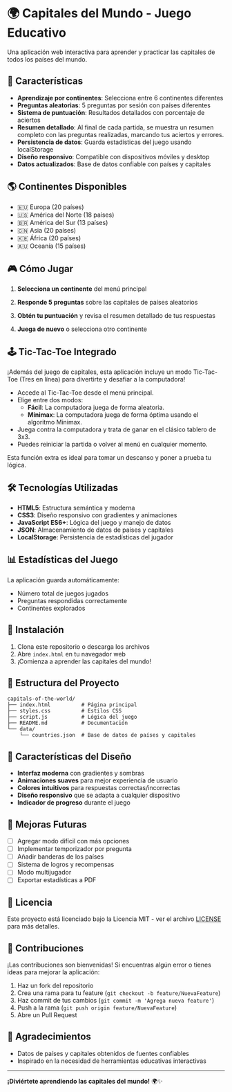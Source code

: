 # 🌍 Capitales del Mundo - Juego Educativo

Una aplicación web interactiva para aprender y practicar las capitales de todos los países del mundo.

## 🎯 Características

- **Aprendizaje por continentes**: Selecciona entre 6 continentes diferentes
- **Preguntas aleatorias**: 5 preguntas por sesión con países diferentes
- **Sistema de puntuación**: Resultados detallados con porcentaje de aciertos
- **Resumen detallado**: Al final de cada partida, se muestra un resumen completo con las preguntas realizadas, marcando tus aciertos y errores.
- **Persistencia de datos**: Guarda estadísticas del juego usando localStorage
- **Diseño responsivo**: Compatible con dispositivos móviles y desktop
- **Datos actualizados**: Base de datos confiable con países y capitales

## 🌎 Continentes Disponibles

- 🇪🇺 Europa (20 países)
- 🇺🇸 América del Norte (18 países)
- 🇧🇷 América del Sur (13 países)
- 🇨🇳 Asia (20 países)
- 🇰🇪 África (20 países)
- 🇦🇺 Oceanía (15 países)

## 🎮 Cómo Jugar

1. **Selecciona un continente** del menú principal
2. **Responde 5 preguntas** sobre las capitales de países aleatorios
3. **Obtén tu puntuación** y revisa el resumen detallado de tus respuestas

4. **Juega de nuevo** o selecciona otro continente

## 🕹️ Tic-Tac-Toe Integrado

¡Además del juego de capitales, esta aplicación incluye un modo Tic-Tac-Toe (Tres en línea) para divertirte y desafiar a la computadora!

- Accede al Tic-Tac-Toe desde el menú principal.
- Elige entre dos modos:
  - **Fácil**: La computadora juega de forma aleatoria.
  - **Minimax**: La computadora juega de forma óptima usando el algoritmo Minimax.
- Juega contra la computadora y trata de ganar en el clásico tablero de 3x3.
- Puedes reiniciar la partida o volver al menú en cualquier momento.

Esta función extra es ideal para tomar un descanso y poner a prueba tu lógica.

## 🛠️ Tecnologías Utilizadas

- **HTML5**: Estructura semántica y moderna
- **CSS3**: Diseño responsivo con gradientes y animaciones
- **JavaScript ES6+**: Lógica del juego y manejo de datos
- **JSON**: Almacenamiento de datos de países y capitales
- **LocalStorage**: Persistencia de estadísticas del jugador

## 📊 Estadísticas del Juego

La aplicación guarda automáticamente:
- Número total de juegos jugados
- Preguntas respondidas correctamente
- Continentes explorados

## 🚀 Instalación

1. Clona este repositorio o descarga los archivos
2. Abre `index.html` en tu navegador web
3. ¡Comienza a aprender las capitales del mundo!

## 📁 Estructura del Proyecto

```
capitals-of-the-world/
├── index.html          # Página principal
├── styles.css          # Estilos CSS
├── script.js           # Lógica del juego
├── README.md           # Documentación
└── data/
    └── countries.json  # Base de datos de países y capitales
```

## 🎨 Características del Diseño

- **Interfaz moderna** con gradientes y sombras
- **Animaciones suaves** para mejor experiencia de usuario
- **Colores intuitivos** para respuestas correctas/incorrectas
- **Diseño responsivo** que se adapta a cualquier dispositivo
- **Indicador de progreso** durante el juego

## 🔧 Mejoras Futuras

- [ ] Agregar modo difícil con más opciones
- [ ] Implementar temporizador por pregunta
- [ ] Añadir banderas de los países
- [ ] Sistema de logros y recompensas
- [ ] Modo multijugador
- [ ] Exportar estadísticas a PDF

## 📄 Licencia

Este proyecto está licenciado bajo la Licencia MIT - ver el archivo [LICENSE](LICENSE) para más detalles.

## 👥 Contribuciones

¡Las contribuciones son bienvenidas! Si encuentras algún error o tienes ideas para mejorar la aplicación:

1. Haz un fork del repositorio
2. Crea una rama para tu feature (`git checkout -b feature/NuevaFeature`)
3. Haz commit de tus cambios (`git commit -m 'Agrega nueva feature'`)
4. Push a la rama (`git push origin feature/NuevaFeature`)
5. Abre un Pull Request

## 🙏 Agradecimientos

- Datos de países y capitales obtenidos de fuentes confiables
- Inspirado en la necesidad de herramientas educativas interactivas

---

**¡Diviértete aprendiendo las capitales del mundo!** 🌍✨
